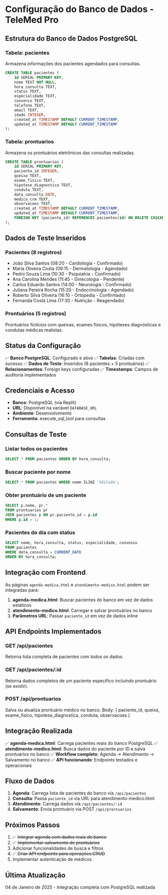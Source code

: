# Configuração do Banco de Dados - TeleMed Pro

## Estrutura do Banco de Dados PostgreSQL

### Tabela: pacientes
Armazena informações dos pacientes agendados para consultas.

```sql
CREATE TABLE pacientes (
    id SERIAL PRIMARY KEY,
    nome TEXT NOT NULL,
    hora_consulta TEXT,
    status TEXT,
    especialidade TEXT,
    convenio TEXT,
    telefone TEXT,
    email TEXT,
    idade INTEGER,
    created_at TIMESTAMP DEFAULT CURRENT_TIMESTAMP,
    updated_at TIMESTAMP DEFAULT CURRENT_TIMESTAMP
);
```

### Tabela: prontuarios
Armazena os prontuários eletrônicos das consultas realizadas.

```sql
CREATE TABLE prontuarios (
    id SERIAL PRIMARY KEY,
    paciente_id INTEGER,
    queixa TEXT,
    exame_fisico TEXT,
    hipotese_diagnostica TEXT,
    conduta TEXT,
    data_consulta DATE,
    medico_crm TEXT,
    observacoes TEXT,
    created_at TIMESTAMP DEFAULT CURRENT_TIMESTAMP,
    updated_at TIMESTAMP DEFAULT CURRENT_TIMESTAMP,
    FOREIGN KEY (paciente_id) REFERENCES pacientes(id) ON DELETE CASCADE
);
```

## Dados de Teste Inseridos

### Pacientes (8 registros)
- João Silva Santos (08:20 - Cardiologia - Confirmado)
- Maria Oliveira Costa (09:15 - Dermatologia - Agendado)
- Pedro Souza Lima (10:30 - Psiquiatria - Confirmado)
- Ana Carolina Mendes (11:45 - Ginecologia - Pendente)
- Carlos Eduardo Santos (14:00 - Neurologia - Confirmado)
- Juliana Pereira Rocha (15:20 - Endocrinologia - Agendado)
- Roberto Silva Oliveira (16:10 - Ortopedia - Confirmado)
- Fernanda Costa Lima (17:30 - Nutrição - Reagendado)

### Prontuários (5 registros)
Prontuários fictícios com queixas, exames físicos, hipóteses diagnósticas e condutas médicas realistas.

## Status da Configuração

✅ **Banco PostgreSQL**: Configurado e ativo
✅ **Tabelas**: Criadas com sucesso
✅ **Dados de Teste**: Inseridos (8 pacientes + 5 prontuários)
✅ **Relacionamentos**: Foreign keys configuradas
✅ **Timestamps**: Campos de auditoria implementados

## Credenciais e Acesso

- **Banco**: PostgreSQL (via Replit)
- **URL**: Disponível na variável `DATABASE_URL`
- **Ambiente**: Desenvolvimento
- **Ferramenta**: execute_sql_tool para consultas

## Consultas de Teste

### Listar todos os pacientes
```sql
SELECT * FROM pacientes ORDER BY hora_consulta;
```

### Buscar paciente por nome
```sql
SELECT * FROM pacientes WHERE nome ILIKE '%Silva%';
```

### Obter prontuário de um paciente
```sql
SELECT p.nome, pr.* 
FROM prontuarios pr 
JOIN pacientes p ON pr.paciente_id = p.id 
WHERE p.id = 1;
```

### Pacientes do dia com status
```sql
SELECT nome, hora_consulta, status, especialidade, convenio 
FROM pacientes 
WHERE data_consulta = CURRENT_DATE 
ORDER BY hora_consulta;
```

## Integração com Frontend

As páginas `agenda-medica.html` e `atendimento-medico.html` podem ser integradas para:

1. **agenda-medica.html**: Buscar pacientes do banco em vez de dados estáticos
2. **atendimento-medico.html**: Carregar e salvar prontuários no banco
3. **Parâmetros URL**: Passar `paciente_id` em vez de dados inline

## API Endpoints Implementados

### GET /api/pacientes
Retorna lista completa de pacientes com todos os dados.

### GET /api/pacientes/:id  
Retorna dados completos de um paciente específico incluindo prontuário (se existir).

### POST /api/prontuarios
Salva ou atualiza prontuário médico no banco.
Body: { paciente_id, queixa, exame_fisico, hipotese_diagnostica, conduta, observacoes }

## Integração Realizada

✅ **agenda-medica.html**: Carrega pacientes reais do banco PostgreSQL
✅ **atendimento-medico.html**: Busca dados do paciente por ID e salva prontuários no banco
✅ **Workflow completo**: Agenda → Atendimento → Salvamento no banco
✅ **API funcionando**: Endpoints testados e operacionais

## Fluxo de Dados

1. **Agenda**: Carrega lista de pacientes do banco via `/api/pacientes`
2. **Consulta**: Passa `paciente_id` via URL para atendimento-medico.html
3. **Atendimento**: Carrega dados via `/api/pacientes/:id`
4. **Salvamento**: Envia prontuário via POST `/api/prontuarios`

## Próximos Passos

1. ✅ ~~Integrar agenda com dados reais do banco~~
2. ✅ ~~Implementar salvamento de prontuários~~
3. Adicionar funcionalidades de busca e filtros
4. ✅ ~~Criar API endpoints para operações CRUD~~
5. Implementar autenticação de médicos

## Última Atualização
04 de Janeiro de 2025 - Integração completa com PostgreSQL realizada